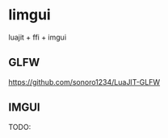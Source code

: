 # limgui
luajit + ffi + imgui

## GLFW

<https://github.com/sonoro1234/LuaJIT-GLFW>

## IMGUI

TODO:
